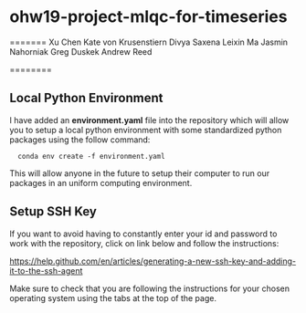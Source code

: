 # ohw19-project-mlqc-for-timeseries
=======
  Xu Chen
Kate von Krusenstiern
Divya Saxena
Leixin Ma
Jasmin Nahorniak
Greg Duskek
Andrew Reed

========
## Local Python Environment
I have added an **environment.yaml** file into the repository which will allow you to setup a local python environment with some standardized python packages using the follow command:

      conda env create -f environment.yaml

This will allow anyone in the future to setup their computer to run our packages in an uniform computing environment.

## Setup SSH Key
If you want to avoid having to constantly enter your id and password to work with the repository, click on link below and follow the instructions:

  https://help.github.com/en/articles/generating-a-new-ssh-key-and-adding-it-to-the-ssh-agent

Make sure to check that you are following the instructions for your chosen operating system using the tabs at the top of the page.
